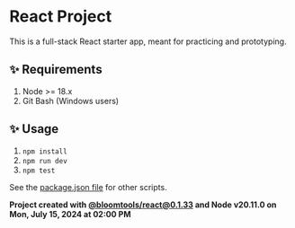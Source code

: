 # React Project

This is a full-stack React starter app, meant for practicing and prototyping.

## ✨ Requirements

1. Node >= 18.x
2. Git Bash (Windows users)

## ✨ Usage

1. `npm install`
2. `npm run dev`
3. `npm test`

See the [package.json file](./package.json) for other scripts.

**Project created with [@bloomtools/react@0.1.33](https://github.com/bloominstituteoftechnology/npm-tools-react) and Node v20.11.0 on Mon, July 15, 2024 at 02:00 PM**
